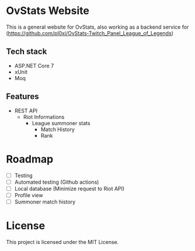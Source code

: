 # OvStats Website
This is a general website for OvStats, also working as a backend service for (https://github.com/pl0xi/OvStats-Twitch_Panel_League_of_Legends)

## Tech stack
- ASP.NET Core 7
- xUnit
- Moq

## Features
- REST API
  - Riot Informations
    - League summoner stats 
      - Match History
      - Rank

# Roadmap
- [ ] Testing
- [ ] Automated testing (Github actions)
- [ ] Local database (Minimize request to Riot API)
- [ ] Profile view 
- [ ] Summoner match history

# License
This project is licensed under the MIT License.
